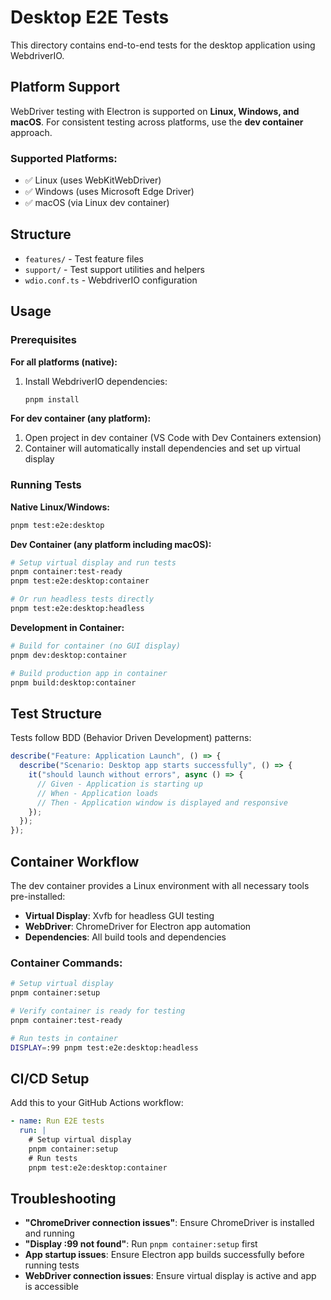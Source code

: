 # Desktop E2E Tests

This directory contains end-to-end tests for the desktop application using WebdriverIO.

## Platform Support

WebDriver testing with Electron is supported on **Linux, Windows, and macOS**. For consistent testing across platforms, use the **dev container** approach.

### Supported Platforms:

- ✅ Linux (uses WebKitWebDriver)
- ✅ Windows (uses Microsoft Edge Driver)
- ✅ macOS (via Linux dev container)

## Structure

- `features/` - Test feature files
- `support/` - Test support utilities and helpers
- `wdio.conf.ts` - WebdriverIO configuration

## Usage

### Prerequisites

**For all platforms (native):**

1. Install WebdriverIO dependencies:
   ```bash
   pnpm install
   ```

**For dev container (any platform):**

1. Open project in dev container (VS Code with Dev Containers extension)
2. Container will automatically install dependencies and set up virtual display

### Running Tests

**Native Linux/Windows:**

```bash
pnpm test:e2e:desktop
```

**Dev Container (any platform including macOS):**

```bash
# Setup virtual display and run tests
pnpm container:test-ready
pnpm test:e2e:desktop:container

# Or run headless tests directly
pnpm test:e2e:desktop:headless
```

**Development in Container:**

```bash
# Build for container (no GUI display)
pnpm dev:desktop:container

# Build production app in container
pnpm build:desktop:container
```

## Test Structure

Tests follow BDD (Behavior Driven Development) patterns:

```typescript
describe("Feature: Application Launch", () => {
  describe("Scenario: Desktop app starts successfully", () => {
    it("should launch without errors", async () => {
      // Given - Application is starting up
      // When - Application loads
      // Then - Application window is displayed and responsive
    });
  });
});
```

## Container Workflow

The dev container provides a Linux environment with all necessary tools pre-installed:

- **Virtual Display**: Xvfb for headless GUI testing
- **WebDriver**: ChromeDriver for Electron app automation
- **Dependencies**: All build tools and dependencies

### Container Commands:

```bash
# Setup virtual display
pnpm container:setup

# Verify container is ready for testing
pnpm container:test-ready

# Run tests in container
DISPLAY=:99 pnpm test:e2e:desktop:headless
```

## CI/CD Setup

Add this to your GitHub Actions workflow:

```yaml
- name: Run E2E tests
  run: |
    # Setup virtual display 
    pnpm container:setup
    # Run tests
    pnpm test:e2e:desktop:container
```

## Troubleshooting

- **"ChromeDriver connection issues"**: Ensure ChromeDriver is installed and running
- **"Display :99 not found"**: Run `pnpm container:setup` first
- **App startup issues**: Ensure Electron app builds successfully before running tests
- **WebDriver connection issues**: Ensure virtual display is active and app is accessible
